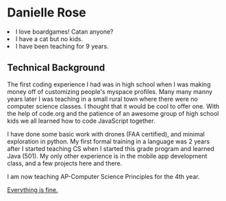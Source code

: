 <h1>Danielle Rose</h1>

<li>I love boardgames! Catan anyone?</li>
<li>I have a cat but no kids. </li>
<li>I have been teaching for 9 years. </l1>

<h2>Technical Background</h2>
The first coding experience I had was in high school when I was making money off of customizing people's myspace profiles. Many many manny years later I was teaching in a small rural town where there were no computer science classes. I thought that it would be cool to offer one. With the help of code.org and the patience of an awesome group of high school kids we all learned how to code JavaScript together. 

I have done some basic work with drones (FAA certified), and minimal exploration in python. My first formal training in a language was 2 years after I started teaching CS when I started this grade program and learned Java (501). My only other experience is in the mobile app development class, and a few projects here and there. 

I am now teaching AP-Computer Science Principles for the 4th year. 

[Everything is fine.](https://ih1.redbubble.net/image.1196523896.0128/st,small,845x845-pad,1000x1000,f8f8f8.jpg)
